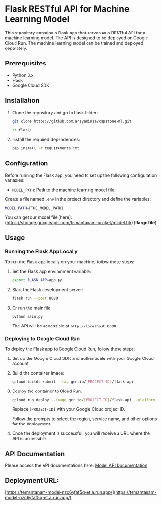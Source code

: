 # Flask RESTful API for Machine Learning Model

This repository contains a Flask app that serves as a RESTful API for a machine learning model. The API is designed to be deployed on Google Cloud Run. The machine learning model can be trained and deployed separately.

## Prerequisites

- Python 3.x
- Flask
- Google Cloud SDK

## Installation

1. Clone the repository and go to flask folder:

   ```bash
   git clone https://github.com/arsyaninsa/capstone-ml.git
    
   cd flask/
   ```

2. Install the required dependencies:

   ```bash
   pip install -r requirements.txt
   ```

## Configuration

Before running the Flask app, you need to set up the following configuration variables:

- `MODEL_PATH`: Path to the machine learning model file.

Create a file named `.env` in the project directory and define the variables:

```bash
MODEL_PATH={THE_MODEL_PATH}
```
You can get our model file [here]:(https://storage.googleapis.com/temantanam-bucket/model.h5) (**!large file**)

## Usage

### Running the Flask App Locally

To run the Flask app locally on your machine, follow these steps:

1. Set the Flask app environment variable:

   ```bash
   export FLASK_APP=app.py
   ```

2. Start the Flask development server:

   ```bash
   flask run --port 8080
   ```
3. Or run the main file
   ```bash
   python main.py
   ```

   The API will be accessible at `http://localhost:8080`.

### Deploying to Google Cloud Run

To deploy the Flask app to Google Cloud Run, follow these steps:

1. Set up the Google Cloud SDK and authenticate with your Google Cloud account.

2. Build the container image:

   ```bash
   gcloud builds submit --tag gcr.io/[PROJECT-ID]/flask-api
   ```

3. Deploy the container to Cloud Run:

   ```bash
   gcloud run deploy --image gcr.io/[PROJECT-ID]/flask-api --platform managed
   ```

   Replace `[PROJECT-ID]` with your Google Cloud project ID.

   Follow the prompts to select the region, service name, and other options for the deployment.

4. Once the deployment is successful, you will receive a URL where the API is accessible.

## API Documentation 
Please access the API documentations here: [Model API Documentation](https://documenter.getpostman.com/view/21669206/2s93shypRh)
## Deployment URL:
[https://temantanam-model-nzc6yfaf5q-et.a.run.app/](https://temantanam-model-nzc6yfaf5q-et.a.run.app/)
